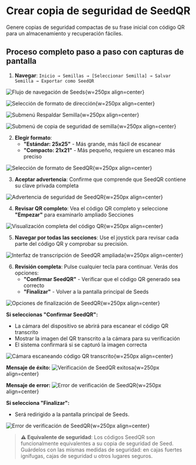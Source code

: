 # Crear copia de seguridad de SeedQR

Genere copias de seguridad compactas de su frase inicial con código QR para un almacenamiento y recuperación fáciles.

## Proceso completo paso a paso con capturas de pantalla

1. **Navegar**: `Inicio → Semillas → [Seleccionar Semilla] → Salvar Semilla → Exportar como SeedQR`

![Flujo de navegación de Seeds](images/SeedOptionSelectView_wl_es.png){w=250px align=center}

![Selección de formato de dirección](images/SavedSeedSelectView_wl_es.png){w=250px align=center}

![Submenú Respaldar Semilla](images/BackupSeedSelectView_wl_es.png){w=250px align=center}

![Submenú de copia de seguridad de semilla](images/ExportAsSeedQRSelectView_wl_es.png){w=250px align=center}

2. **Elegir formato**:
     - **"Estándar: 25x25"** - Más grande, más fácil de escanear
     - **"Compacto: 21x21"** - Más pequeño, requiere un escaneo más preciso

![Selección de formato de SeedQR](images/SeedTranscribeSeedQRFormatView_wl_es.png){w=250px align=center}

3. **Aceptar advertencia**: Confirme que comprende que SeedQR contiene su clave privada completa

![Advertencia de seguridad de SeedQR](images/SeedTranscribeSeedQRWarningView_wl_es.png){w=250px align=center}

4. **Revisar QR completo**: Vea el código QR completo y seleccione **"Empezar"** para examinarlo ampliado Secciones

![Visualización completa del código QR](images/SeedTranscribeSeedQRWholeQRView_12_Standard_wl_es.png){w=250px align=center}

5. **Navegar por todas las secciones**: Use el joystick para revisar cada parte del código QR y comprobar su precisión.

![Interfaz de transcripción de SeedQR ampliada](images/SeedTranscribeSeedQRZoomedInView_12_Standard_wl_es.png){w=250px align=center}

6. **Revisión completa**: Pulse cualquier tecla para continuar. Verás dos opciones:
     - **"Confirmar SeedQR"** - Verificar que el código QR generado sea correcto
     - **"Finalizar"** - Volver a la pantalla principal de Seeds

![Opciones de finalización de SeedQR](images/SeedTranscribeSeedQRConfirmQRPromptView_wl_es.png){w=250px align=center}

**Si seleccionas "Confirmar SeedQR":**

- La cámara del dispositivo se abrirá para escanear el código QR transcrito
- Mostrar la imagen del QR transcrito a la cámara para su verificación
- El sistema confirmará si se capturó la imagen correcta

![Cámara escaneando código QR transcrito](images/SeedQRCameraView_wl_es.png){w=250px align=center}

**Mensaje de éxito:**
![Verificación de SeedQR exitosa](images/SeedTranscribeSeedQRConfirmSuccessView_wl_es.png){w=250px align=center}

**Mensaje de error:**
![Error de verificación de SeedQR](images/SeedTranscribeSeedQRConfirmWrongSeedView_wl_es.png){w=250px align=center}

**Si selecciona "Finalizar":**

- Será redirigido a la pantalla principal de Seeds.

![Error de verificación de SeedQR](images/SeedTranscribeSeedQRDoneSelectView_wl_es.png){w=250px align=center}

> **⚠️ Equivalente de seguridad**: Los códigos SeedQR son funcionalmente equivalentes a su copia de seguridad de Seed. Guárdelos con las mismas medidas de seguridad: en cajas fuertes ignífugas, cajas de seguridad u otros lugares seguros.
